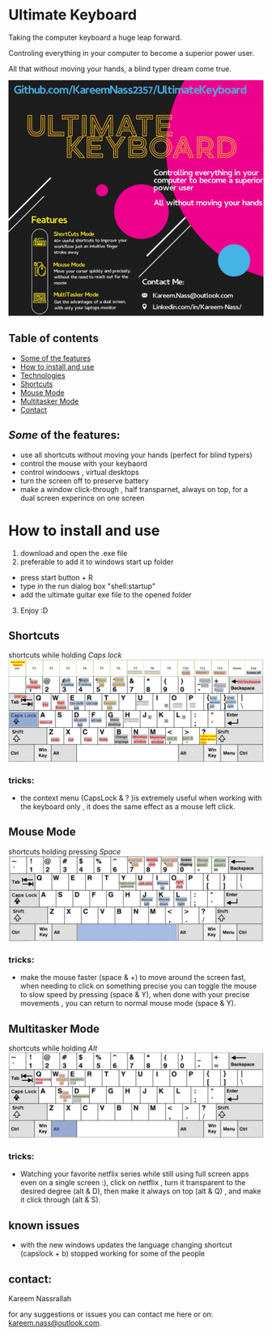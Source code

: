 # Ultimate Keyboard
Taking the computer keyboard a huge leap forward.

Controling everything in your computer to become a superior power user.

All that without moving your hands, a blind typer dream come true.

![alt text](https://github.com/kareemNass2357/UltimateKeyboard/blob/main/ultimate%20keyboard%20%20flyer.jpg?raw=true)

## Table of contents
* [Some of the features](#Some-of-the-features)
* [How to install and use](#How-to-install-and-use)
* [Technologies](#technologies)
* [Shortcuts](#Shortcuts)
* [Mouse Mode](#Mouse-Mode)
* [Multitasker Mode](#Multitasker-Mode)
* [Contact](#contact)



## *Some* of the features:
* use all shortcuts without moving your hands (perfect for blind typers)
* control the mouse with your keybaord
* control windoows , virtual desktops
* turn the screen off to preserve battery
* make a window click-through , half transparnet, always on top, for a dual screen experince on one screen


# How to install and use
1. download and open the .exe file 
2. preferable to add it to windows start up folder
  * press   start button + R
  * type in the run dialog box  "shell:startup"
  * add the ultimate guitar exe file to the opened folder
3. Enjoy :D

## Shortcuts

shortcuts while holding *Caps lock*
![alt text](https://github.com/kareemNass2357/UltimateKeyboard/blob/main/instructions/capslock.PNG?raw=true)

### tricks:
* the context menu (CapsLock & ? )is extremely useful when working with the keyboard only , it does the same effect as a mouse left click.


## Mouse Mode

shortcuts holding pressing *Space*
![alt text](https://github.com/kareemNass2357/UltimateKeyboard/blob/main/instructions/mouse%20mode.PNG?raw=true)


### tricks:
* make the mouse faster (space & +) to move around the screen fast, when needing to click on something precise you can toggle the mouse to slow speed by pressing (space & Y), when done with your precise movements , you can return to normal mouse mode (space & Y).

## Multitasker Mode

shortcuts while holding *Alt*
![alt text](https://github.com/kareemNass2357/UltimateKeyboard/blob/main/instructions/multitask%20mode.PNG?raw=true)

### tricks:
* Watching your favorite netflix series while still using full screen apps even on a single screen :), click on netflix , turn it transparent to the desired degree (alt & D), then make it always on top (alt & Q) , and make it click through (alt & S).


## known issues
* with the new windows updates the language changing shortcut (capslock + b) stopped working for some of the people

## contact:
Kareem Nassrallah

for any suggestions or issues you can contact me here or on: kareem.nass@outlook.com.
